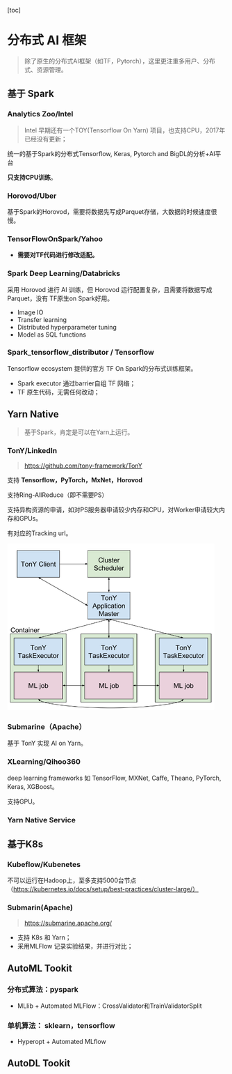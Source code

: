 [toc]

# 分布式 AI 框架

> 除了原生的分布式AI框架（如TF，Pytorch），这里更注重多用户、分布式、资源管理。

## 基于 Spark

### Analytics Zoo/Intel

> Intel 早期还有一个TOY(Tensorflow On Yarn) 项目，也支持CPU，2017年已经没有更新；

统一的基于Spark的分布式Tensorflow, Keras, Pytorch and BigDL的分析+AI平台

**只支持CPU训练**。



### Horovod/Uber

基于Spark的Horovod，需要将数据先写成Parquet存储，大数据的时候速度很慢。



### TensorFlowOnSpark/Yahoo

- **需要对TF代码进行修改适配。**



### Spark Deep Learning/Databricks

采用 Horovod 进行 AI 训练，但 Horovod 运行配置复杂，且需要将数据写成Parquet，没有 TF原生on Spark好用。

- Image IO
- Transfer learning
- Distributed hyperparameter tuning
- Model as SQL functions



### Spark_tensorflow_distributor / Tensorflow

Tensorflow ecosystem 提供的官方 TF On Spark的分布式训练框架。

- Spark executor 通过barrier自组 TF 网络；
- TF 原生代码，无需任何改动；



## Yarn Native

> 基于Spark，肯定是可以在Yarn上运行。

### TonY/LinkedIn

> https://github.com/tony-framework/TonY

支持 **Tensorflow，PyTorch，MxNet，Horovod**

支持Ring-AllReduce（即不需要PS）

支持异构资源的申请，如对PS服务器申请较少内存和CPU，对Worker申请较大内存和GPUs。

有对应的Tracking url。

<img src="pics/tony_architecture.png" alt="tony arch" style="zoom:60%;" />

### Submarine（Apache）

基于 TonY 实现 AI on Yarn。



### XLearning/Qihoo360

deep learning frameworks 如 TensorFlow, MXNet, Caffe, Theano, PyTorch, Keras, XGBoost。

支持GPU。



### Yarn Native Service



## 基于K8s

### Kubeflow/Kubenetes

不可以运行在Hadoop上，至多支持5000台节点（https://kubernetes.io/docs/setup/best-practices/cluster-large/）



### Submarin(Apache)

> https://submarine.apache.org/

- 支持 K8s 和 Yarn；
- 采用MLFlow 记录实验结果，并进行对比；



## AutoML Tookit

### 分布式算法：pyspark

- MLlib + Automated MLFlow：CrossValidator和TrainValidatorSplit

### 单机算法： sklearn，tensorflow

- Hyperopt + Automated MLflow 



## AutoDL Tookit

